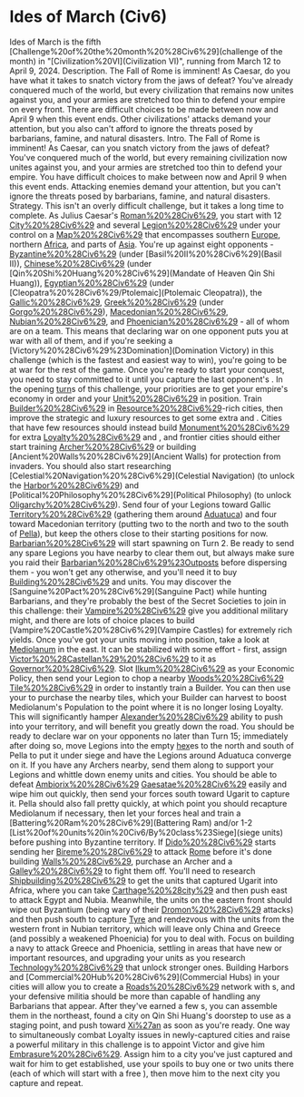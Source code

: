 # Ides of March (Civ6)

Ides of March is the fifth [Challenge%20of%20the%20month%20%28Civ6%29](challenge of the month) in "[Civilization%20VI](Civilization VI)", running from March 12 to April 9, 2024.
Description.
The Fall of Rome is imminent! As Caesar, do you have what it takes to snatch victory from the jaws of defeat? You've already conquered much of the world, but every civilization that remains now unites against you, and your armies are stretched too thin to defend your empire on every front.
There are difficult choices to be made between now and April 9 when this event ends. Other civilizations' attacks demand your attention, but you also can't afford to ignore the threats posed by barbarians, famine, and natural disasters.
Intro.
The Fall of Rome is imminent! As Caesar, can you snatch victory from the jaws of defeat? You've conquered much of the world, but every remaining civilization now unites against you, and your armies are stretched too thin to defend your empire.
You have difficult choices to make between now and April 9 when this event ends. Attacking enemies demand your attention, but you can't ignore the threats posed by barbarians, famine, and natural disasters.
Strategy.
This isn't an overly difficult challenge, but it takes a long time to complete. As Julius Caesar's [Roman%20%28Civ6%29](Rome), you start with 12 [City%20%28Civ6%29](cities) and several [Legion%20%28Civ6%29](Legions) under your control on a [Map%20%28Civ6%29](map) that encompasses southern [Europe](Europe), northern [Africa](Africa), and parts of [Asia](Asia). You're up against eight opponents - [Byzantine%20%28Civ6%29](Byzantium) (under [Basil%20II%20%28Civ6%29](Basil II)), [Chinese%20%28Civ6%29](China) (under [Qin%20Shi%20Huang%20%28Civ6%29](Mandate of Heaven Qin Shi Huang)), [Egyptian%20%28Civ6%29](Egypt) (under [Cleopatra%20%28Civ6%29/Ptolemaic](Ptolemaic Cleopatra)), the [Gallic%20%28Civ6%29](Gauls), [Greek%20%28Civ6%29](Greece) (under [Gorgo%20%28Civ6%29](Gorgo)), [Macedonian%20%28Civ6%29](Macedon), [Nubian%20%28Civ6%29](Nubia), and [Phoenician%20%28Civ6%29](Phoenicia) - all of whom are on a team. This means that declaring war on one opponent puts you at war with all of them, and if you're seeking a [Victory%20%28Civ6%29%23Domination](Domination Victory) in this challenge (which is the fastest and easiest way to win), you're going to be at war for the rest of the game. Once you're ready to start your conquest, you need to stay committed to it until you capture the last opponent's .
In the opening [turn](turn)s of this challenge, your priorities are to get your empire's economy in order and your [Unit%20%28Civ6%29](units) in position. Train [Builder%20%28Civ6%29](Builders) in [Resource%20%28Civ6%29](resource)-rich cities, then improve the strategic and luxury resources to get some extra and . Cities that have few resources should instead build [Monument%20%28Civ6%29](Monuments) for extra [Loyalty%20%28Civ6%29](Loyalty) and , and frontier cities should either start training [Archer%20%28Civ6%29](Archers) or building [Ancient%20Walls%20%28Civ6%29](Ancient Walls) for protection from invaders. You should also start researching [Celestial%20Navigation%20%28Civ6%29](Celestial Navigation) (to unlock the [Harbor%20%28Civ6%29](Harbor)) and [Political%20Philosophy%20%28Civ6%29](Political Philosophy) (to unlock [Oligarchy%20%28Civ6%29](Oligarchy)). Send four of your Legions toward Gallic [Territory%20%28Civ6%29](territory) (gathering them around [Aduatuca](Aduatuca)) and four toward Macedonian territory (putting two to the north and two to the south of [Pella](Pella)), but keep the others close to their starting positions for now.
[Barbarian%20%28Civ6%29](Barbarians) will start spawning on Turn 2. Be ready to send any spare Legions you have nearby to clear them out, but always make sure you raid their [Barbarian%20%28Civ6%29%23Outposts](outposts) before dispersing them - you won't get any otherwise, and you'll need it to buy [Building%20%28Civ6%29](buildings) and units. You may discover the [Sanguine%20Pact%20%28Civ6%29](Sanguine Pact) while hunting Barbarians, and they're probably the best of the Secret Societies to join in this challenge: their [Vampire%20%28Civ6%29](Vampires) give you additional military might, and there are lots of choice places to build [Vampire%20Castle%20%28Civ6%29](Vampire Castles) for extremely rich yields.
Once you've got your units moving into position, take a look at [Mediolanum](Mediolanum) in the east. It can be stabilized with some effort - first, assign [Victor%20%28Castellan%29%20%28Civ6%29](Victor) to it as [Governor%20%28Civ6%29](Governor). Slot [Ilkum%20%28Civ6%29](Ilkum) as your Economic Policy, then send your Legion to chop a nearby [Woods%20%28Civ6%29](Woods) [Tile%20%28Civ6%29](tile) in order to instantly train a Builder. You can then use your to purchase the nearby tiles, which your Builder can harvest to boost Mediolanum's Population to the point where it is no longer losing Loyalty. This will significantly hamper [Alexander%20%28Civ6%29](Alexander's) ability to push into your territory, and will benefit you greatly down the road.
You should be ready to declare war on your opponents no later than Turn 15; immediately after doing so, move Legions into the empty [hex](hex)es to the north and south of Pella to put it under siege and have the Legions around Aduatuca converge on it. If you have any Archers nearby, send them along to support your Legions and whittle down enemy units and cities. You should be able to defeat [Ambiorix%20%28Civ6%29](Ambiorix's) [Gaesatae%20%28Civ6%29](Gaesatae) easily and wipe him out quickly, then send your forces south toward Ugarit to capture it. Pella should also fall pretty quickly, at which point you should recapture Mediolanum if necessary, then let your forces heal and train a [Battering%20Ram%20%28Civ6%29](Battering Ram) and/or 1-2 [List%20of%20units%20in%20Civ6/By%20class%23Siege](siege units) before pushing into Byzantine territory. If [Dido%20%28Civ6%29](Dido) starts sending her [Bireme%20%28Civ6%29](Biremes) to attack [Rome](Rome) before it's done building [Walls%20%28Civ6%29](Walls), purchase an Archer and a [Galley%20%28Civ6%29](Galley) to fight them off.
You'll need to research [Shipbuilding%20%28Civ6%29](Shipbuilding) to get the units that captured Ugarit into Africa, where you can take [Carthage%20%28city%29](Carthage) and then push east to attack Egypt and Nubia. Meanwhile, the units on the eastern front should wipe out Byzantium (being wary of their [Dromon%20%28Civ6%29](Dromons') attacks) and then push south to capture [Tyre](Tyre) and rendezvous with the units from the western front in Nubian territory, which will leave only China and Greece (and possibly a weakened Phoenicia) for you to deal with. Focus on building a navy to attack Greece and Phoenicia, settling in areas that have new or important resources, and upgrading your units as you research [Technology%20%28Civ6%29](technologies) that unlock stronger ones. Building Harbors and [Commercial%20Hub%20%28Civ6%29](Commercial Hubs) in your cities will allow you to create a [Roads%20%28Civ6%29](Road) network with s, and your defensive militia should be more than capable of handling any Barbarians that appear. After they've earned a few s, you can assemble them in the northeast, found a city on Qin Shi Huang's doorstep to use as a staging point, and push toward [Xi%27an](Xi'an) as soon as you're ready.
One way to simultaneously combat Loyalty issues in newly-captured cities and raise a powerful military in this challenge is to appoint Victor and give him [Embrasure%20%28Civ6%29](Embrasure). Assign him to a city you've just captured and wait for him to get established, use your spoils to buy one or two units there (each of which will start with a free ), then move him to the next city you capture and repeat.